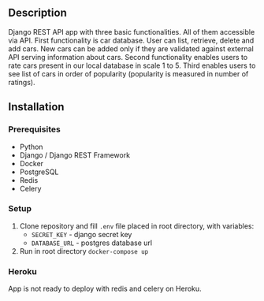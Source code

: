 ## Description

Django REST API app with three basic functionalities. All of them accessible via API. First functionality is car
database. User can list, retrieve, delete and add cars. New cars can be added only if they are validated against
external API serving information about cars. Second functionality enables users to rate cars present in our local
database in scale 1 to 5. Third enables users to see list of cars in order of popularity (popularity is measured in
number of ratings).

## Installation

### Prerequisites

- Python
- Django / Django REST Framework
- Docker
- PostgreSQL
- Redis
- Celery

### Setup

1. Clone repository and fill `.env` file placed in root directory, with variables:
    - `SECRET_KEY` - django secret key
    - `DATABASE_URL` - postgres database url
2. Run in root directory `docker-compose up`

### Heroku

App is not ready to deploy with redis and celery on Heroku.